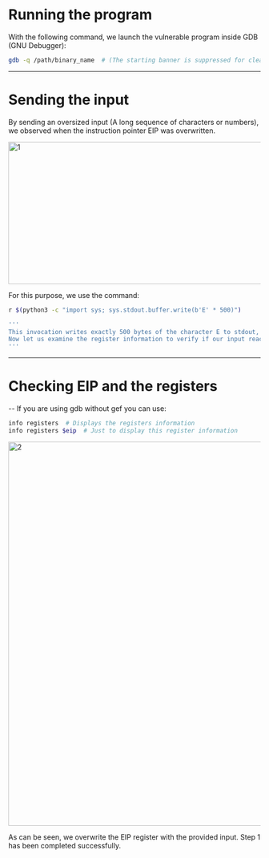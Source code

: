 # Running the program

With the following command, we launch the vulnerable program inside GDB (GNU Debugger): 
```bash
gdb -q /path/binary_name  # (The starting banner is suppressed for cleaner output with the -q option.)

```

---

# Sending the input

By sending an oversized input (A long sequence of characters or numbers), we observed when the instruction pointer EIP was overwritten.


<img width="1277" height="284" alt="1" src="https://github.com/user-attachments/assets/ec9d523c-67c1-457c-98dc-30ca928f139f" />



For this purpose, we use the command: 
```bash
r $(python3 -c "import sys; sys.stdout.buffer.write(b'E' * 500)")

'''
This invocation writes exactly 500 bytes of the character E to stdout, which are then passed as input.
Now let us examine the register information to verify if our input reached the EIP.
'''
```

---

# Checking EIP and the registers

-- If you are using gdb without gef you can use:

```bash
info registers  # Displays the registers information
info registers $eip  # Just to display this register information 
```

<img width="1281" height="767" alt="2" src="https://github.com/user-attachments/assets/bbb50191-18da-4299-9b64-d433b93f14e0" />




As can be seen, we overwrite the EIP register with the provided input. Step 1 has been completed successfully.
